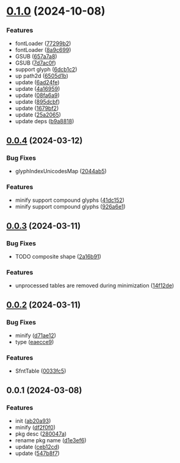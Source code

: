 # [0.1.0](https://github.com/qq15725/modern-font/compare/v0.0.4...v0.1.0) (2024-10-08)


### Features

* fontLoader ([77299b2](https://github.com/qq15725/modern-font/commit/77299b279c0b02be44da31edf2bb6f7be3178152))
* fontLoader ([8a9c699](https://github.com/qq15725/modern-font/commit/8a9c699a43dc3c1290d1c4f165ab52d816e46626))
* GSUB ([657a7a8](https://github.com/qq15725/modern-font/commit/657a7a89964678b4fa10ec959cd3b60ced1606aa))
* GSUB ([7d7ac0f](https://github.com/qq15725/modern-font/commit/7d7ac0f7867fd44953ff622356c7fc763cecdeb2))
* support glyph ([6dcb1c2](https://github.com/qq15725/modern-font/commit/6dcb1c20017741c6408864d9328084d47673f4db))
* up path2d ([6505d1b](https://github.com/qq15725/modern-font/commit/6505d1b93b913cc2d7c7c3ca54581f34611e872b))
* update ([6ad24fe](https://github.com/qq15725/modern-font/commit/6ad24fe9a02648313070609a6e742d85fb327cad))
* update ([4a16959](https://github.com/qq15725/modern-font/commit/4a1695903eda03ce75ccd07c6e28685d3ce63988))
* update ([08fa6a9](https://github.com/qq15725/modern-font/commit/08fa6a914eb580d306be947044444c484087dc44))
* update ([895dcbf](https://github.com/qq15725/modern-font/commit/895dcbf854142f443a74e6dcd0d85a5d214db455))
* update ([1679bf2](https://github.com/qq15725/modern-font/commit/1679bf20777fd71f392dc86c5b6a1090f613eece))
* update ([25a2065](https://github.com/qq15725/modern-font/commit/25a20651a151f3b4ed12e233c72fc468208eb14e))
* update deps ([b9a8818](https://github.com/qq15725/modern-font/commit/b9a8818af7c890c54f72ea2a66045b98d9699a2a))



## [0.0.4](https://github.com/qq15725/modern-font/compare/v0.0.3...v0.0.4) (2024-03-12)


### Bug Fixes

* glyphIndexUnicodesMap ([2044ab5](https://github.com/qq15725/modern-font/commit/2044ab5179d770a3a0940cabedc606bb5f69744a))


### Features

* minify support compound glyphs ([41dc152](https://github.com/qq15725/modern-font/commit/41dc1522a06e232d8b94cc2e9b2a288eac8b7bd8))
* minify support compound glyphs ([926a6e1](https://github.com/qq15725/modern-font/commit/926a6e1e9fd5dd385068e84021c7dacc3f3ddedf))



## [0.0.3](https://github.com/qq15725/modern-font/compare/v0.0.2...v0.0.3) (2024-03-11)


### Bug Fixes

* TODO composite shape ([2a16b91](https://github.com/qq15725/modern-font/commit/2a16b91375b3bad71e688838efa4c48ef9e1bab0))


### Features

* unprocessed tables are removed during minimization ([14f12de](https://github.com/qq15725/modern-font/commit/14f12de5bd19ad6db1ab5ff27b5af5d53216a505))



## [0.0.2](https://github.com/qq15725/modern-font/compare/v0.0.1...v0.0.2) (2024-03-11)


### Bug Fixes

* minify ([d71ae12](https://github.com/qq15725/modern-font/commit/d71ae12015c33ecb54c92b5446d1692ffc16e71a))
* type ([eaecce9](https://github.com/qq15725/modern-font/commit/eaecce980ad81e36451b5af41cd4865809fc97d8))


### Features

* SfntTable ([0033fc5](https://github.com/qq15725/modern-font/commit/0033fc5b3493b117fd348ce17447579d8f487386))



## 0.0.1 (2024-03-08)


### Features

* init ([ab20a93](https://github.com/qq15725/modern-font/commit/ab20a9386fbb4d013ff3090cdadf25eeb835cd31))
* minify ([df2f0f0](https://github.com/qq15725/modern-font/commit/df2f0f0f986ab5a7fd559bae706d98f6534358b7))
* pkg desc ([280047a](https://github.com/qq15725/modern-font/commit/280047a142a4968098468aad623616a488fa48de))
* rename pkg name ([d1e3ef6](https://github.com/qq15725/modern-font/commit/d1e3ef602d88c73075ed214496a46515009589e0))
* update ([ceb12cd](https://github.com/qq15725/modern-font/commit/ceb12cdf794c70d6e0190f0e4a3037215efa575b))
* update ([547b8f7](https://github.com/qq15725/modern-font/commit/547b8f783182ee5e2136f4b6d54205cef4b6739a))



